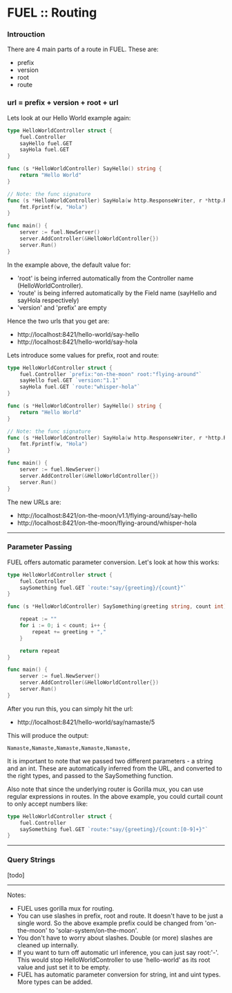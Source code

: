 # FUEL :: Routing

### Introuction

There are 4 main parts of a route in FUEL. These are:
 
 - prefix
 - version
 - root
 - route


### url = prefix + version + root + url

Lets look at our Hello World example again:

``` go
type HelloWorldController struct {
	fuel.Controller
	sayHello fuel.GET
	sayHola fuel.GET
}

func (s *HelloWorldController) SayHello() string {
	return "Hello World"
}

// Note: the func signature
func (s *HelloWorldController) SayHola(w http.ResponseWriter, r *http.Request) {
	fmt.Fprintf(w, "Hola")
}

func main() {
	server := fuel.NewServer()
	server.AddController(&HelloWorldController{})
	server.Run()
}
```

In the example above, the default value for:
 - 'root' is being inferred automatically from the Controller name (HelloWorldController).
 - 'route' is being inferred automatically by the Field name (sayHello and sayHola respectively)
 - 'version' and 'prefix' are empty

Hence the two urls that you get are:
 - http://localhost:8421/hello-world/say-hello
 - http://localhost:8421/hello-world/say-hola

Lets introduce some values for prefix, root and route:

``` go
type HelloWorldController struct {
	fuel.Controller `prefix:"on-the-moon" root:"flying-around"`
	sayHello fuel.GET `version:"1.1"`
	sayHola fuel.GET `route:"whisper-hola"`
}

func (s *HelloWorldController) SayHello() string {
	return "Hello World"
}

// Note: the func signature
func (s *HelloWorldController) SayHola(w http.ResponseWriter, r *http.Request) {
	fmt.Fprintf(w, "Hola")
}

func main() {
	server := fuel.NewServer()
	server.AddController(&HelloWorldController{})
	server.Run()
}
```
The new URLs are:
- http://localhost:8421/on-the-moon/v1.1/flying-around/say-hello
- http://localhost:8421/on-the-moon/flying-around/whisper-hola

---

### Parameter Passing

FUEL offers automatic parameter conversion. Let's look at how this works:

```go
type HelloWorldController struct {
	fuel.Controller
	saySomething fuel.GET `route:"say/{greeting}/{count}"`
}

func (s *HelloWorldController) SaySomething(greeting string, count int) string {

	repeat := ""
	for i := 0; i < count; i++ {
		repeat += greeting + ","
	}

    return repeat
}

func main() {
	server := fuel.NewServer()
	server.AddController(&HelloWorldController{})
	server.Run()
}
```
After you run this, you can simply hit the url:
 - http://localhost:8421/hello-world/say/namaste/5

This will produce the output:
```
Namaste,Namaste,Namaste,Namaste,Namaste,
```

It is important to note that we passed two different parameters - a string and an int. These are automatically inferred from the URL, and converted to the right types, and passed to the SaySomething function.

Also note that since the underlying router is Gorilla mux, you can use regular expressions in routes. In the above example, you could curtail count to only accept numbers like:

```go
type HelloWorldController struct {
	fuel.Controller
	saySomething fuel.GET `route:"say/{greeting}/{count:[0-9]+}"`
}
```

---

### Query Strings

[todo]


---

Notes:
 - FUEL uses gorilla mux for routing.
 - You can use slashes in prefix, root and route. It doesn't have to be just a single word. So the above example prefix could be changed from 'on-the-moon' to 'solar-system/on-the-moon'. 
 - You don't have to worry about slashes. Double (or more) slashes are cleaned up internally.
 - If you want to turn off automatic url inference, you can just say root:'-'. This would stop HelloWorldController to use 'hello-world' as its root value and just set it to be empty.
 - FUEL has automatic parameter conversion for string, int and uint types. More types can be added. 
